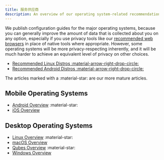 ```yaml
---
title: 服务供应商
description: An overview of our operating system-related recommendations for all major computing hardware.
---
```


We publish configuration guides for the major operating systems, because you can generally improve the amount of data that is collected about you on any option, especially if you use privacy tools like our [recommended web browsers](../desktop-browsers.md) in place of native tools where appropriate. However, some operating systems will be more privacy-respecting inherently, and it will be much harder to achieve an equivalent level of privacy on other choices.

- [Recommended Linux Distros :material-arrow-right-drop-circle:](../desktop.md)
- [Recommended Android Distros :material-arrow-right-drop-circle:](../android/distributions.md)

The articles marked with a :material-star: are our more mature articles.

## Mobile Operating Systems

- [Android Overview](android-overview.md) :material-star:
- [iOS Overview](ios-overview.md)

## Desktop Operating Systems

- [Linux Overview](linux-overview.md) :material-star:
- [macOS Overview](macos-overview.md)
- [Qubes Overview](qubes-overview.md) :material-star:
- [Windows Overview](windows/index.md)
